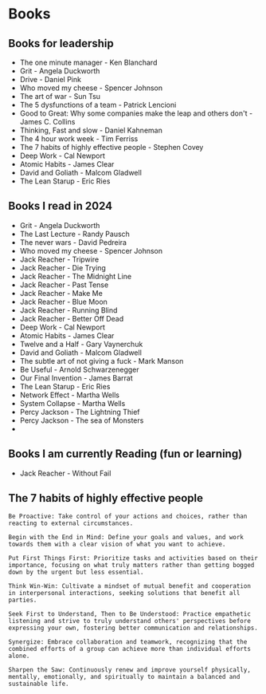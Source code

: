 # Books
## Books for leadership
- The one minute manager - Ken Blanchard
- Grit - Angela Duckworth
- Drive - Daniel Pink
- Who moved my cheese - Spencer Johnson
- The art of war - Sun Tsu
- The 5 dysfunctions of a team - Patrick Lencioni
- Good to Great: Why some companies make the leap and others don't - James C. Collins
- Thinking, Fast and slow - Daniel Kahneman
- The 4 hour work week - Tim Ferriss
- The 7 habits of highly effective people - Stephen Covey
- Deep Work - Cal Newport
- Atomic Habits - James Clear
- David and Goliath - Malcom Gladwell
- The Lean Starup - Eric Ries

## Books I read in 2024
- Grit - Angela Duckworth
- The Last Lecture - Randy Pausch
- The never wars - David Pedreira
- Who moved my cheese - Spencer Johnson
- Jack Reacher - Tripwire
- Jack Reacher - Die Trying
- Jack Reacher - The Midnight Line
- Jack Reacher - Past Tense
- Jack Reacher - Make Me
- Jack Reacher - Blue Moon
- Jack Reacher - Running Blind
- Jack Reacher - Better Off Dead
- Deep Work - Cal Newport
- Atomic Habits - James Clear
- Twelve and a Half - Gary Vaynerchuk
- David and Goliath - Malcom Gladwell
- The subtle art of not giving a fuck - Mark Manson
- Be Useful - Arnold Schwarzenegger
- Our Final Invention - James Barrat
- The Lean Starup - Eric Ries
- Network Effect - Martha Wells
- System Collapse - Martha Wells
- Percy Jackson - The Lightning Thief
- Percy Jackson - The sea of Monsters
- 
## Books I am currently Reading (fun or learning)
- Jack Reacher - Without Fail


## The 7 habits of highly effective people
    Be Proactive: Take control of your actions and choices, rather than reacting to external circumstances.

    Begin with the End in Mind: Define your goals and values, and work towards them with a clear vision of what you want to achieve.

    Put First Things First: Prioritize tasks and activities based on their importance, focusing on what truly matters rather than getting bogged down by the urgent but less essential.

    Think Win-Win: Cultivate a mindset of mutual benefit and cooperation in interpersonal interactions, seeking solutions that benefit all parties.

    Seek First to Understand, Then to Be Understood: Practice empathetic listening and strive to truly understand others' perspectives before expressing your own, fostering better communication and relationships.

    Synergize: Embrace collaboration and teamwork, recognizing that the combined efforts of a group can achieve more than individual efforts alone.

    Sharpen the Saw: Continuously renew and improve yourself physically, mentally, emotionally, and spiritually to maintain a balanced and sustainable life.
